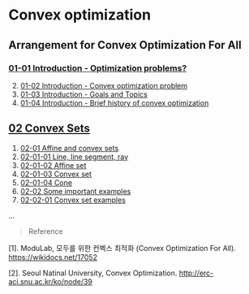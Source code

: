 # Convex optimization

## Arrangement for Convex Optimization For All


### [01-01 Introduction - Optimization problems?](https://www.evernote.com/l/AqN3jKgAC3JOmZGuM6dG3GELVwxOyScxiMk)
2. [01-02 Introduction - Convex optimization problem](https://www.evernote.com/l/AqNlPB4WSMpAw4dtOcKs797P6egO_f7ZNvM)
3. [01-03 Introduction - Goals and Topics](https://www.evernote.com/l/AqNzX2T7XtpF9ZYLmPAxS5-vQkjctYkbK3M)
4. [01-04 Introduction -  Brief history of convex optimization](https://www.evernote.com/l/AqMnB1fin1NMFJ1ukNCDDZMl6kXbFfqlwWc)


## [02 Convex Sets](https://www.evernote.com/l/AqPUR7PE7yZBcJU_tl02RF587FaalcPZavY)
1. [02-01 Affine and convex sets](https://www.evernote.com/l/AqM548D6jOxPg6NgNrUAoNUq7VpoVLqPxus)
2. [02-01-01 Line, line segment, ray](https://www.evernote.com/l/AqOlv9_KpUxLq6rBmERV4Sfy733xgppguM8)
3. [02-01-02 Affine set](https://www.evernote.com/l/AqP6HCiC0ZRItrHnSGmd2uPP7x5U5u99afs)
4. [02-01-03 Convex set](https://www.evernote.com/l/AqP0XvEIQDdJL73CVOcp0iS7EHZCS2g255I)
5. [02-01-04 Cone](https://www.evernote.com/l/AqMUCar2fOtDXI1WYadCbgcJgXm-NKbvsL8)
6. [02-02 Some important examples](https://www.evernote.com/l/AqNkPPWsjoVO8J2_c0wQXgBbcMn3xHJANKU)
7. [02-02-01 Convex set examples](https://www.evernote.com/l/AqPiDf_g9y1EloouhsD3TgDHnXljL6wxDUI)

...


> Reference

[1]. ModuLab, 모두를 위한 컨벡스 최적화 (Convex Optimization For All). https://wikidocs.net/17052

[2]. Seoul Natinal University, Convex Optimization. http://erc-aci.snu.ac.kr/ko/node/39
